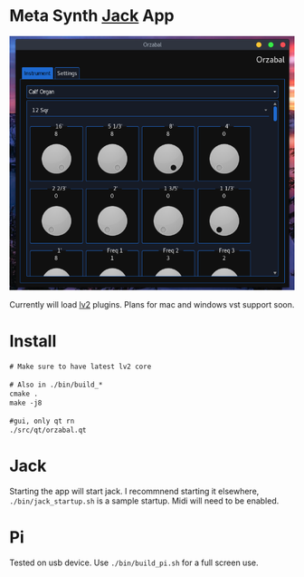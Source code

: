 # Meta Synth [Jack](http://jackaudio.org/) App

![Main View](https://raw.githubusercontent.com/chuckfairy/Orzabal/master/screenshots/main_view.png)

Currently will load [lv2](http://lv2plug.in/) plugins. Plans for mac and windows vst support soon.

# Install

```shell
# Make sure to have latest lv2 core

# Also in ./bin/build_*
cmake .
make -j8

#gui, only qt rn
./src/qt/orzabal.qt
```

# Jack

Starting the app will start jack. I recommnend starting it elsewhere, `./bin/jack_startup.sh` is a sample startup. Midi will need to be enabled.

# Pi

Tested on usb device. Use `./bin/build_pi.sh` for a full screen use.
